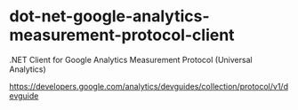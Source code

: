 dot-net-google-analytics-measurement-protocol-client
====================================================

.NET Client for Google Analytics Measurement Protocol (Universal Analytics)

https://developers.google.com/analytics/devguides/collection/protocol/v1/devguide

